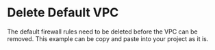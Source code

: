 # Delete Default VPC

The default firewall rules need to be deleted before the VPC can be removed.  This example can be copy and paste into your project as it is.
